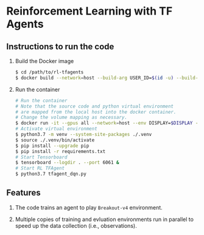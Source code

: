 # Reinforcement Learning with TF Agents

## Instructions to run the code
1. Build the Docker image
    ```bash
    $ cd /path/to/rl-tfagents
    $ docker build --network=host --build-arg USER_ID=$(id -u) --build-arg GROUP_ID=$(id -g) -t rl-tfagents .
    ```

2. Run the container
    ```bash
    # Run the container
    # Note that the source code and python virtual environment 
    # are mapped from the local host into the docker container.
    # Change the volume mapping as necessary.
    $ docker run -it --gpus all --network=host --env DISPLAY=$DISPLAY -v /tmp/.X11-unix:/tmp/.X11-unix -v /home/kyber/workspaces/rl-tfagents/:/src/ rl-tfagents
    # Activate virtual environment
    $ python3.7 -m venv --system-site-packages ./.venv
    $ source ./.venv/bin/activate
    $ pip install --upgrade pip
    $ pip install -r requirements.txt
    # Start Tensorboard
    $ tensorboard --logdir . --port 6061 &
    # Start RL TFAgent
    $ python3.7 tfagent_dqn.py
    ```

## Features
1. The code trains an agent to play `Breakout-v4` environment.

1. Multiple copies of training and evluation environments run in parallel to speed up the data collection (i.e., observations).
